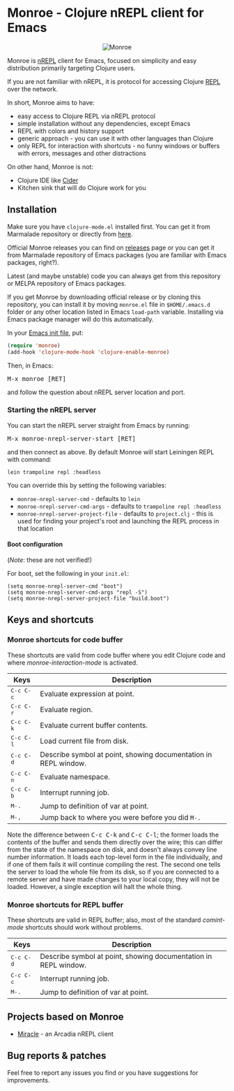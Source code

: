 # Monroe - Clojure nREPL client for Emacs

<p align="center">
<img src="https://raw.github.com/sanel/monroe/master/images/shot.png"
     alt="Monroe" title="Monroe screenshot">
</p>

Monroe is [nREPL](https://github.com/clojure/tools.nrepl) client for
Emacs, focused on simplicity and easy distribution primarily targeting
Clojure users.

If you are not familiar with nREPL, it is protocol for accessing
Clojure [REPL](http://en.wikipedia.org/wiki/Read-eval-print_loop) over
the network.

In short, Monroe aims to have:

* easy access to Clojure REPL via nREPL protocol
* simple installation without any dependencies, except Emacs
* REPL with colors and history support
* generic approach - you can use it with other languages than Clojure
* only REPL for interaction with shortcuts - no funny windows or buffers with errors,
  messages and other distractions

On other hand, Monroe is not:

* Clojure IDE like [Cider](https://github.com/clojure-emacs/cider)
* Kitchen sink that will do Clojure work for you

## Installation

Make sure you have `clojure-mode.el` installed first. You can get it
from Marmalade repository or directly from
[here](https://github.com/clojure-emacs/clojure-mode).

Official Monroe releases you can find on
[releases](https://github.com/sanel/monroe/releases) page or you can
get it from Marmalade repository of Emacs packages (you are familiar
with Emacs packages, right?).

Latest (and maybe unstable) code you can always get from this
repository or MELPA repository of Emacs packages.

If you get Monroe by downloading official release or by cloning this
repository, you can install it by moving `monroe.el` file in
`$HOME/.emacs.d` folder or any other location listed in Emacs
`load-path` variable. Installing via Emacs package manager will do
this automatically.

In your
[Emacs init file](https://www.gnu.org/software/emacs/manual/html_node/emacs/Init-File.html),
put:

```el
(require 'monroe)
(add-hook 'clojure-mode-hook 'clojure-enable-monroe)
```

Then, in Emacs:

<kbd>M-x monroe [RET]</kbd>

and follow the question about nREPL server location and port.

### Starting the nREPL server

You can start the nREPL server straight from Emacs by running:

<kbd>M-x monroe-nrepl-server-start [RET]</kbd>

and then connect as above.
By default Monroe will start Leiningen REPL with command:

`lein trampoline repl :headless`

You can override this by setting the following variables:

- `monroe-nrepl-server-cmd` - defaults to `lein`
- `monroe-nrepl-server-cmd-args` - defaults to `trampoline repl :headless`
- `monroe-nrepl-server-project-file` - defaults to `project.clj` - this is used
   for finding your project's root and launching the REPL process in that location

#### Boot configuration

(*Note*: these are not verified!)

For boot, set the following in your `init.el`:


```elisp
(setq monroe-nrepl-server-cmd "boot")
(setq monroe-nrepl-server-cmd-args "repl -S")
(setq monroe-nrepl-server-project-file "build.boot")
```


## Keys and shortcuts

### Monroe shortcuts for code buffer

These shortcuts are valid from code buffer where you edit Clojure
code and where *monroe-interaction-mode* is activated.

Keys                | Description
--------------------|----------------------------
<kbd>C-c C-c</kbd>  | Evaluate expression at point.
<kbd>C-c C-r</kbd>  | Evaluate region.
<kbd>C-c C-k</kbd>  | Evaluate current buffer contents.
<kbd>C-c C-l</kbd>  | Load current file from disk.
<kbd>C-c C-d</kbd>  | Describe symbol at point, showing documentation in REPL window.
<kbd>C-c C-n</kbd>  | Evaluate namespace.
<kbd>C-c C-b</kbd>  | Interrupt running job.
<kbd>M-.</kbd>      | Jump to definition of var at point.
<kbd>M-,</kbd>      | Jump back to where you were before you did `M-.`

Note the difference between <kbd>C-c C-k</kbd> and <kbd>C-c C-l</kbd>;
the former loads the contents of the buffer and sends them directly
over the wire; this can differ from the state of the namespace on
disk, and doesn't always convey line number information. It loads each
top-level form in the file individually, and if one of them fails it
will continue compiling the rest. The second one tells the server to
load the whole file from its disk, so if you are connected to a remote
server and have made changes to your local copy, they will not be
loaded. However, a single exception will halt the whole thing.

### Monroe shortcuts for REPL buffer

These shortcuts are valid in REPL buffer; also, most of the standard
*comint-mode* shortcuts should work without problems.

Keys                | Description
--------------------|----------------------------
<kbd>C-c C-d</kbd>  | Describe symbol at point, showing documentation in REPL window.
<kbd>C-c C-c</kbd>  | Interrupt running job.
<kbd>M-.</kbd>      | Jump to definition of var at point.

## Projects based on Monroe

- [Miracle](https://github.com/Saikyun/miracle) - an Arcadia nREPL client

## Bug reports & patches

Feel free to report any issues you find or you have suggestions for improvements.
